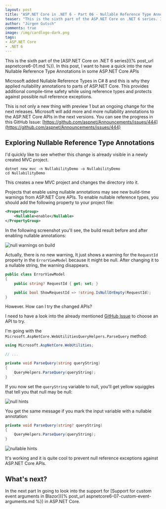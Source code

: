 ```yaml
---
layout: post
title: "ASP.​NET Core in .NET 6 - Part 06 - Nullable Reference Type Annotations"
teaser: "This is the sixth part of the ASP.NET Core on .NET 6 series. In this post, I want to have a quick into the new Nullable Reference Type Annotations in some ASP.NET Core APIs."
author: "Jürgen Gutsch"
comments: true
image: /img/cardlogo-dark.png
tags: 
- ASP.NET Core
- .NET 6
---
```


This is the sixth part of the [ASP.NET Core on .NET 6 series]({% post_url aspnetcore6-01.md %}). In this post, I want to have a quick into the new Nullable Reference Type Annotations in some ASP.NET Core APIs

Microsoft added Nullable Reference Types in C# 8 and this is why they applied nullability annotations to parts of ASP.NET Core. This provides additional compile-time safety while using reference types and protects against possible null reference exceptions. 

This is not only a new thing with preview 1 but an ongoing change for the next releases. Microsoft will add more and more nullability annotations to the ASP.NET Core APIs in the next versions. You can see the progress in this GitHub Issue: [https://github.com/aspnet/Announcements/issues/444](https://github.com/aspnet/Announcements/issues/444)

## Exploring Nullable Reference Type Annotations 

I'd quickly like to see whether this change is already visible in a newly created MVC project.

~~~ shell
dotnet new mvc -n NullabilityDemo -o NullabilityDemo
cd NullabilityDemo
~~~

This creates a new MVC project and changes the directory into it.

Projects that enable using nullable annotations may see new build-time warnings from ASP.NET Core APIs. To enable nullable reference types, you should add the following property to your project file:

```xml
<PropertyGroup>
    <Nullable>enable</Nullable>
</PropertyGroup>
```

In the following screenshot you'll see, the build result before and after enabling nullable annotations: 

![null warnings on build]({{site.baseurl}}/img/aspnetcore6/nullable-build.png)

Actually, there is no new warning, It just shows a warning for the `RequestId` property in the `ErrorViewModel` because it might be null. After changing it to a nullable string, the warning disappears.

~~~csharp
public class ErrorViewModel
{
    public string? RequestId { get; set; }

    public bool ShowRequestId => !string.IsNullOrEmpty(RequestId);
}
~~~

However. How can I try the changed APIs?

I need to have a look into the already mentioned [GitHub Issue](https://github.com/aspnet/Announcements/issues/444) to choose an API to try. 

I'm going with the `Microsoft.AspNetCore.WebUtilitiesQueryHelpers.ParseQuery` method:

~~~csharp
using Microsoft.AspNetCore.WebUtilities;

// ...

private void ParseQuery(string queryString)
{
    QueryHelpers.ParseQuery(queryString);
}
~~~

If you now set the `queryString` variable to null, you'll get yellow squiggles that tell you that null may be null:

![null hints]({{site.baseurl}}/img/aspnetcore6/nullable-hints.png)

You get the same message if you mark the input variable with a nullable annotation:

~~~csharp
private void ParseQuery(string? queryString)
{
	QueryHelpers.ParseQuery(queryString);
}
~~~

![nullable hints]({{site.baseurl}}/img/aspnetcore6/nullable-hints2.png)

It's working and it is quite cool to prevent null reference exceptions against ASP.NET Core APIs.

## What's next?

In the next part In going to look into the support for [Support for custom event arguments in Blazor]({% post_url aspnetcore6-07-custom-event-arguments.md %}) in ASP.NET Core.

